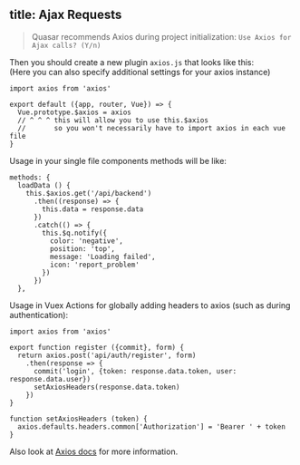 title: Ajax Requests
---

> Quasar recommends Axios during project initialization: `Use Axios for Ajax calls? (Y/n)`

Then you should create a new plugin `axios.js` that looks like this:   
(Here you can also specify additional settings for your axios instance)
```
import axios from 'axios'

export default ({app, router, Vue}) => {
  Vue.prototype.$axios = axios
  // ^ ^ ^ this will allow you to use this.$axios
  //       so you won't necessarily have to import axios in each vue file
}
```

Usage in your single file components methods will be like:
```
methods: {
  loadData () {
    this.$axios.get('/api/backend')
      .then((response) => {
        this.data = response.data
      })
      .catch(() => {
        this.$q.notify({
          color: 'negative',
          position: 'top',
          message: 'Loading failed',
          icon: 'report_problem'
        })
      })
  },
```

Usage in Vuex Actions for globally adding headers to axios (such as during authentication):
```
import axios from 'axios'

export function register ({commit}, form) {
  return axios.post('api/auth/register', form)
    .then(response => {
      commit('login', {token: response.data.token, user: response.data.user})
      setAxiosHeaders(response.data.token)
    })
}

function setAxiosHeaders (token) {
  axios.defaults.headers.common['Authorization'] = 'Bearer ' + token
}
```

Also look at [Axios docs](https://github.com/axios/axios) for more information.
